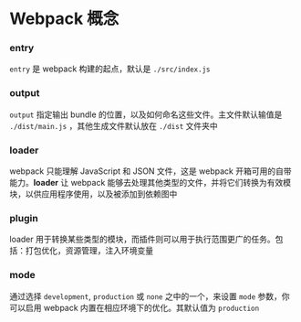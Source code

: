 # Webpack 概念

### entry

`entry` 是 webpack 构建的起点，默认是 `./src/index.js`

### output

`output` 指定输出 bundle 的位置，以及如何命名这些文件。主文件默认输值是 `./dist/main.js` ，其他生成文件默认放在 `./dist` 文件夹中

### loader

webpack 只能理解 JavaScript 和 JSON 文件，这是 webpack 开箱可用的自带能力。**loader** 让 webpack 能够去处理其他类型的文件，并将它们转换为有效模块，以供应用程序使用，以及被添加到依赖图中

### plugin

loader 用于转换某些类型的模块，而插件则可以用于执行范围更广的任务。包括：打包优化，资源管理，注入环境变量

### mode

通过选择 `development`, `production` 或 `none` 之中的一个，来设置 `mode` 参数，你可以启用 webpack 内置在相应环境下的优化。其默认值为 `production`
